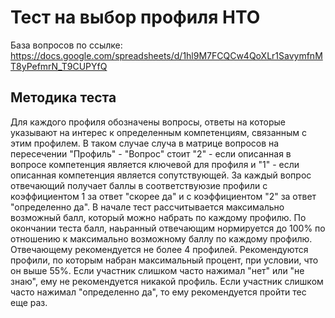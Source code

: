 # Тест на выбор профиля НТО

База вопросов по ссылке: https://docs.google.com/spreadsheets/d/1hl9M7FCQCw4QoXLr1SavymfnMT8yPefmrN_T9CUPYfQ

## Методика теста

Для каждого профиля обозначены вопросы, ответы на которые указывают на интерес к определенным компетенциям, связанным с этим профилем. В таком случае случа в матрице вопросов на пересечении "Профиль" - "Вопрос" стоит "2" - если описанная в вопросе компетенция является ключевой для профиля и "1" - если описанная компетенция является сопутствующей.
За каждый вопрос отвечающий получает баллы в соответствуюзие профили с коэффициентом 1 за ответ  "скорее да" и с коэффициентом "2" за ответ "определенно да".
В начале тест рассчитывается максимально возможный балл, который можно набрать по каждому профилю. По окончании теста балл, наьранный отвечающим нормируется до 100% по отношению к максимально возможному баллу по каждому профилю.
Отвечающему рекомендуется не более 4 профилей. Рекомендуются профили, по которым набран максимальный процент, при условии, что он выше 55%.
Если участник слишком часто нажимал "нет" или "не знаю", ему не рекомендуется никакой профиль.
Если участник слишком часто нажимал "определенно да", то ему рекомендуется пройти тес еще раз.
